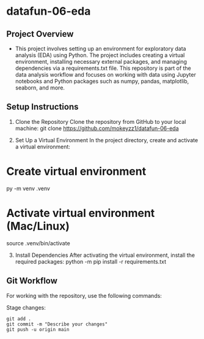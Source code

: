 # datafun-06-eda

## Project Overview

- This project involves setting up an environment for exploratory data analysis (EDA) using Python. The project includes creating a virtual environment, installing necessary external packages, and managing dependencies via a requirements.txt file. This repository is part of the data analysis workflow and focuses on working with data using Jupyter notebooks and Python packages such as numpy, pandas, matplotlib, seaborn, and more.

## Setup Instructions

1. Clone the Repository
Clone the repository from GitHub to your local machine:
git clone https://github.com/mokeyzz1/datafun-06-eda

2. Set Up a Virtual Environment
In the project directory, create and activate a virtual environment:
# Create virtual environment
py -m venv .venv
# Activate virtual environment (Mac/Linux)
source .venv/bin/activate

3. Install Dependencies
After activating the virtual environment, install the required packages:
python -m pip install -r requirements.txt

## Git Workflow

For working with the repository, use the following commands:

Stage changes:
````
git add .
git commit -m "Describe your changes"
git push -u origin main
````


